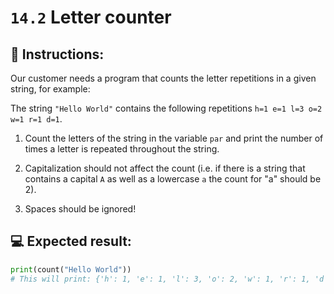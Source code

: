 # `14.2` Letter counter

## 📝 Instructions:

Our customer needs a program that counts the letter repetitions in a given string, for example:

The string `"Hello World"` contains the following repetitions `h=1 e=1 l=3 o=2 w=1 r=1 d=1`.

1. Count the letters of the string in the variable `par` and print the number of times a letter is repeated throughout the string.

2. Capitalization should not affect the count (i.e. if there is a string that contains a capital `A` as well as a lowercase `a` the count for "a" should be 2).

3. Spaces should be ignored!

## 💻 Expected result:

```py
print(count("Hello World"))
# This will print: {'h': 1, 'e': 1, 'l': 3, 'o': 2, 'w': 1, 'r': 1, 'd': 1}
```
